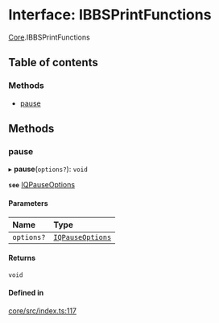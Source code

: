# Interface: IBBSPrintFunctions

[Core](../modules/Core.md).IBBSPrintFunctions

## Table of contents

### Methods

- [pause](Core.IBBSPrintFunctions.md#pause)

## Methods

### pause

▸ **pause**(`options?`): `void`

**`see`** [IQPauseOptions](Core.IQPauseOptions.md)

#### Parameters

| Name | Type |
| :------ | :------ |
| `options?` | [`IQPauseOptions`](Core.IQPauseOptions.md) |

#### Returns

`void`

#### Defined in

[core/src/index.ts:117](https://github.com/iniquitybbs/iniquity/blob/98451f1/packages/core/src/index.ts#L117)
